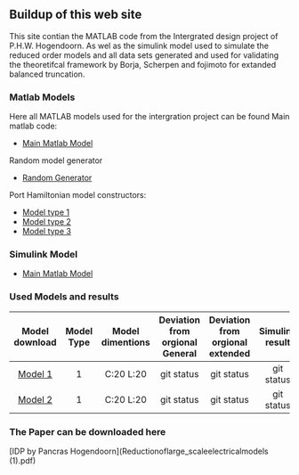 ## Buildup of this web site

This site contian the MATLAB code from the Intergrated design project of P.H.W. Hogendoorn. As wel as the simulink model used to simulate the reduced order models and all data sets generated and used for validating the theoretifcal framework by Borja, Scherpen and fojimoto for extanded balanced truncation.


### Matlab Models

Here all MATLAB models used for the intergration project can be found
Main matlab code:
- [Main Matlab Model](RLC_system_Pancras_version.m)

Random model generator
- [Random Generator](Random_model_generator.m)

Port Hamiltonian model constructors:
- [Model type 1](Modeltype41.m)
- [Model type 2](Modeltype42.m)
- [Model type 3](Modeltype43.m)


### Simulink Model 

- [Main Matlab Model](RLC_system_Pancras_version.m)

### Used Models and results

| Model download | Model Type | Model dimentions | Deviation from orgional General | Deviation from orgional extended | Simulink result |
| :---: | :---: | :---: | :---: | :---: | :---: |
| [Model 1](Modeltype41.m)| 1 | C:20 L:20 | git status    | git status    | git status    |
| [Model 2](Modeltype41.m)| 1 | C:20 L:20 | git status    | git status    | git status    |

### The Paper can be downloaded here

[IDP by Pancras Hogendoorn](Reductionoflarge_scaleelectricalmodels (1).pdf)

